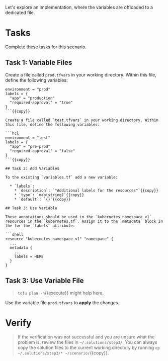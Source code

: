 Let's explore an implementation, where the variables are offloaded to a dedicated file.

# Tasks

Complete these tasks for this scenario. 

## Task 1: Variable Files

Create a file called `prod.tfvars` in your working directory. Within this file, define the following variables:

```hcl
environment = "prod"
labels = {
  "app" = "production"
  "required-approval" = "true"
}
```{{copy}}

Create a file called `test.tfvars` in your working directory. Within this file, define the following variables:

```hcl
environment = "test"
labels = {
  "app" = "pre-prod"
  "required-approval" = "false"
}
```{{copy}}

## Task 2: Add Variables

To the existing `variables.tf` add a new variable:

  * `labels`:
    * `description`: `"Additional labels for the resources"`{{copy}}
    * `type`: `map(string)`{{copy}}
    * `default`: `{}`{{copy}}

## Task 3: Use Variable

These annotations should be used in the `kubernetes_namespace_v1` resources in the `kubernetes.tf`. Assign it to the `metadata` block in the for the `labels` attribute:

```shell
resource "kubernetes_namespace_v1" "namespace" {
  ...
  metadata {
    ...
    labels = HERE
  }
}
```

## Task 3: Use Variable File

> `tofu plan -h`{{execute}} might help here.

Use the variable file `prod.tfvars` to **apply** the changes.

# Verify

> If the verification was not successful and you are unsure what the problem is, review the files in `~/.solutions/step3/`. You can always copy the solution files to the current working directory by running `cp ~/.solutions/step3/* ~/scenario/`{{copy}}.

